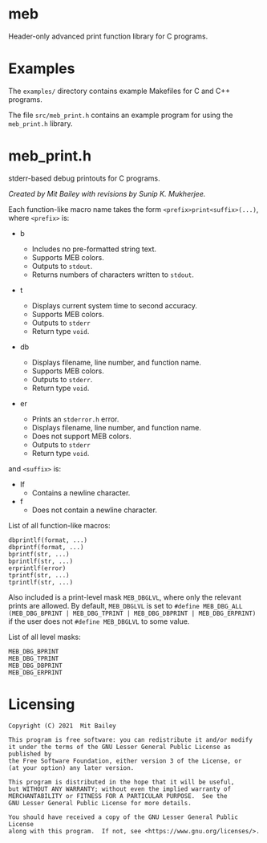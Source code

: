 # meb
Header-only advanced print function library for C programs.

# Examples

The `examples/` directory contains example Makefiles for C and C++ programs.

The file `src/meb_print.h` contains an example program for using the `meb_print.h` library.

# meb_print.h
stderr-based debug printouts for C programs.
    
_Created by Mit Bailey with revisions by Sunip K. Mukherjee._

Each function-like macro name takes the form
`<prefix>print<suffix>(...)`, where `<prefix>` is:

 - b
   - Includes no pre-formatted string text.
   - Supports MEB colors.
   - Outputs to `stdout`.
   - Returns numbers of characters written to `stdout`.

 - t
   - Displays current system time to second accuracy.
   - Supports MEB colors.
   - Outputs to `stderr`
   - Return type `void`.

 - db
   - Displays filename, line number, and function name.
   - Supports MEB colors.
   - Outputs to `stderr`.
   - Return type `void`.

 - er
   - Prints an `stderror.h` error.
   - Displays filename, line number, and function name.
   - Does not support MEB colors.
   - Outputs to `stderr`
   - Return type `void`.


 and `<suffix>` is:
 - lf
   - Contains a newline character.
 - f
   - Does not contain a newline character.

List of all function-like macros:
```
dbprintlf(format, ...)
dbprintf(format, ...)
bprintf(str, ...)
bprintlf(str, ...)
erprintlf(error)
tprintf(str, ...)
tprintlf(str, ...)
```

Also included is a print-level mask `MEB_DBGLVL`, where only the relevant prints are allowed. By default, `MEB_DBGLVL` is set to `#define MEB_DBG_ALL (MEB_DBG_BPRINT | MEB_DBG_TPRINT | MEB_DBG_DBPRINT | MEB_DBG_ERPRINT)` if the user does not `#define MEB_DBGLVL` to some value.

List of all level masks:
```
MEB_DBG_BPRINT
MEB_DBG_TPRINT
MEB_DBG_DBPRINT
MEB_DBG_ERPRINT
```

# Licensing

    Copyright (C) 2021  Mit Bailey

    This program is free software: you can redistribute it and/or modify
    it under the terms of the GNU Lesser General Public License as published by
    the Free Software Foundation, either version 3 of the License, or
    (at your option) any later version.

    This program is distributed in the hope that it will be useful,
    but WITHOUT ANY WARRANTY; without even the implied warranty of
    MERCHANTABILITY or FITNESS FOR A PARTICULAR PURPOSE.  See the
    GNU Lesser General Public License for more details.

    You should have received a copy of the GNU Lesser General Public License
    along with this program.  If not, see <https://www.gnu.org/licenses/>.